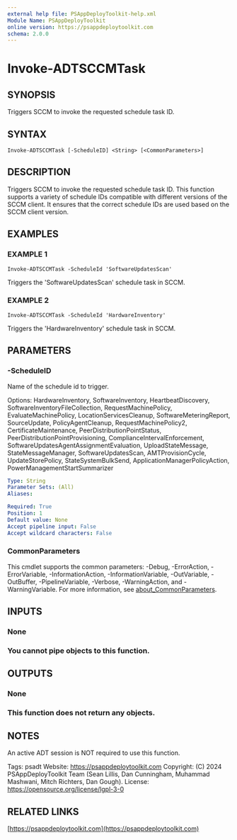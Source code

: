 ```yaml
---
external help file: PSAppDeployToolkit-help.xml
Module Name: PSAppDeployToolkit
online version: https://psappdeploytoolkit.com
schema: 2.0.0
---
```


# Invoke-ADTSCCMTask

## SYNOPSIS
Triggers SCCM to invoke the requested schedule task ID.

## SYNTAX

```
Invoke-ADTSCCMTask [-ScheduleID] <String> [<CommonParameters>]
```

## DESCRIPTION
Triggers SCCM to invoke the requested schedule task ID.
This function supports a variety of schedule IDs compatible with different versions of the SCCM client.
It ensures that the correct schedule IDs are used based on the SCCM client version.

## EXAMPLES

### EXAMPLE 1
```
Invoke-ADTSCCMTask -ScheduleId 'SoftwareUpdatesScan'
```

Triggers the 'SoftwareUpdatesScan' schedule task in SCCM.

### EXAMPLE 2
```
Invoke-ADTSCCMTask -ScheduleId 'HardwareInventory'
```

Triggers the 'HardwareInventory' schedule task in SCCM.

## PARAMETERS

### -ScheduleID
Name of the schedule id to trigger.

Options: HardwareInventory, SoftwareInventory, HeartbeatDiscovery, SoftwareInventoryFileCollection, RequestMachinePolicy, EvaluateMachinePolicy, LocationServicesCleanup, SoftwareMeteringReport, SourceUpdate, PolicyAgentCleanup, RequestMachinePolicy2, CertificateMaintenance, PeerDistributionPointStatus, PeerDistributionPointProvisioning, ComplianceIntervalEnforcement, SoftwareUpdatesAgentAssignmentEvaluation, UploadStateMessage, StateMessageManager, SoftwareUpdatesScan, AMTProvisionCycle, UpdateStorePolicy, StateSystemBulkSend, ApplicationManagerPolicyAction, PowerManagementStartSummarizer

```yaml
Type: String
Parameter Sets: (All)
Aliases:

Required: True
Position: 1
Default value: None
Accept pipeline input: False
Accept wildcard characters: False
```

### CommonParameters
This cmdlet supports the common parameters: -Debug, -ErrorAction, -ErrorVariable, -InformationAction, -InformationVariable, -OutVariable, -OutBuffer, -PipelineVariable, -Verbose, -WarningAction, and -WarningVariable. For more information, see [about_CommonParameters](http://go.microsoft.com/fwlink/?LinkID=113216).

## INPUTS

### None
### You cannot pipe objects to this function.
## OUTPUTS

### None
### This function does not return any objects.
## NOTES
An active ADT session is NOT required to use this function.

Tags: psadt
Website: https://psappdeploytoolkit.com
Copyright: (C) 2024 PSAppDeployToolkit Team (Sean Lillis, Dan Cunningham, Muhammad Mashwani, Mitch Richters, Dan Gough).
License: https://opensource.org/license/lgpl-3-0

## RELATED LINKS

[https://psappdeploytoolkit.com](https://psappdeploytoolkit.com)
